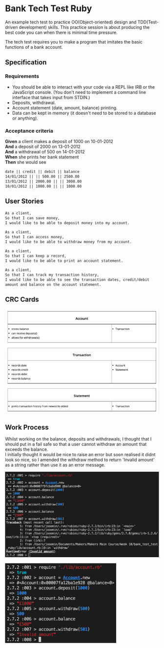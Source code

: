 # Bank Tech Test Ruby
An example tech test to practice OO(Object-oriented) design and TDD(Test-driven development) skills. This practice session is about producing the best code you can when there is minimal time pressure.

The tech test requires you to make a program that imitates the basic functions of a bank account.

## Specification

### Requirements
* You should be able to interact with your code via a REPL like IRB or the JavaScript console.  (You don't need to implement a command line interface that takes input from STDIN.)
* Deposits, withdrawal.
* Account statement (date, amount, balance) printing.
* Data can be kept in memory (it doesn't need to be stored to a database or anything).

### Acceptance criteria
**Given** a client makes a deposit of 1000 on 10-01-2012  
**And** a deposit of 2000 on 13-01-2012  
**And** a withdrawal of 500 on 14-01-2012  
**When** she prints her bank statement  
**Then** she would see

```
date || credit || debit || balance
14/01/2012 || || 500.00 || 2500.00
13/01/2012 || 2000.00 || || 3000.00
10/01/2012 || 1000.00 || || 1000.00
```

## User Stories

```
As a client,
So that I can save money,
I would like to be able to deposit money into my account.
```

```
As a client,
So that I can access money, 
I would like to be able to withdraw money from my account.
```

```
As a client,
So that I can keep a record,  
I would like to be able to print an account statement.
```

```
As a client,
So that I can track my transaction history,
I would like to be able to see the transaction dates, credit/debit amount and balance on the account statement. 
```

## CRC Cards
![CRC Cards](/images/CRC_cards.png)

## Work Process
Whilst working on the balance, deposits and withdrawals, I thought that I should put in a fail safe so that a user cannot withdraw an amount that exceeds the balance.
<br>
I initially thought it would be nice to raise an error but soon realised it didnt look so nice, so I amended the withdraw method to return 'Invalid amount' as a string rather than use it as an error message.

![error_message](/images/error_message.png)
<br><br>
![error_message_string](/images/error_message_string.png)



